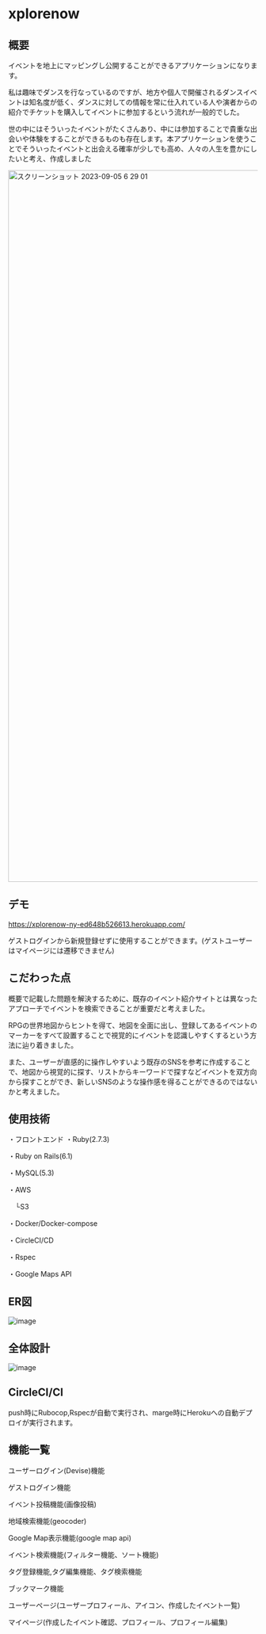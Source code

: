 # xplorenow
## 概要
イベントを地上にマッピングし公開することができるアプリケーションになります。

私は趣味でダンスを行なっているのですが、地方や個人で開催されるダンスイベントは知名度が低く、ダンスに対しての情報を常に仕入れている人や演者からの紹介でチケットを購入してイベントに参加するという流れが一般的でした。

世の中にはそういったイベントがたくさんあり、中には参加することで貴重な出会いや体験をすることができるものも存在します。本アプリケーションを使うことでそういったイベントと出会える確率が少しでも高め、人々の人生を豊かにしたいと考え、作成しました


<img width="1437" alt="スクリーンショット 2023-09-05 6 29 01" src="https://github.com/nakamuraYu-12/xplorenow-ny/assets/66306795/56170a70-b88a-4a4a-985f-f629ce0306a9">


## デモ

https://xplorenow-ny-ed648b526613.herokuapp.com/

ゲストログインから新規登録せずに使用することができます。(ゲストユーザーはマイページには遷移できません)


## こだわった点
概要で記載した問題を解決するために、既存のイベント紹介サイトとは異なったアプローチでイベントを検索できることが重要だと考えました。

RPGの世界地図からヒントを得て、地図を全面に出し、登録してあるイベントのマーカーをすべて設置することで視覚的にイベントを認識しやすくするという方法に辿り着きました。

また、ユーザーが直感的に操作しやすいよう既存のSNSを参考に作成することで、地図から視覚的に探す、リストからキーワードで探すなどイベントを双方向から探すことができ、新しいSNSのような操作感を得ることができるのではないかと考えました。

## 使用技術
・フロントエンド
・Ruby(2.7.3) 

・Ruby on Rails(6.1)

・MySQL(5.3)

・AWS

　└S3

・Docker/Docker-compose

・CircleCI/CD

・Rspec

・Google Maps API


## ER図

![image](https://github.com/nakamuraYu-12/xplorenow-ny/assets/66306795/080e0abd-7373-4695-9e9c-5f316197fa7a)

## 全体設計

![image](https://github.com/nakamuraYu-12/xplorenow-ny/assets/66306795/d47c2cae-5d48-4170-9662-81801ccfecd1)


## CircleCI/CI
push時にRubocop,Rspecが自動で実行され、marge時にHerokuへの自動デプロイが実行されます。


## 機能一覧

ユーザーログイン(Devise)機能

ゲストログイン機能

イベント投稿機能(画像投稿)

地域検索機能(geocoder)

Google Map表示機能(google map api)

イベント検索機能(フィルター機能、ソート機能)

タグ登録機能,タグ編集機能、タグ検索機能

ブックマーク機能

ユーザーページ(ユーザープロフィール、アイコン、作成したイベント一覧)

マイページ(作成したイベント確認、プロフィール、プロフィール編集)
